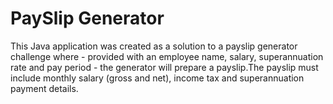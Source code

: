 # PaySlip Generator

This Java application was created as a solution to a payslip generator challenge where - provided with an employee name, salary, superannuation rate and pay period - the generator will prepare a payslip.The payslip must include monthly salary (gross and net), income tax and superannuation payment details. 
